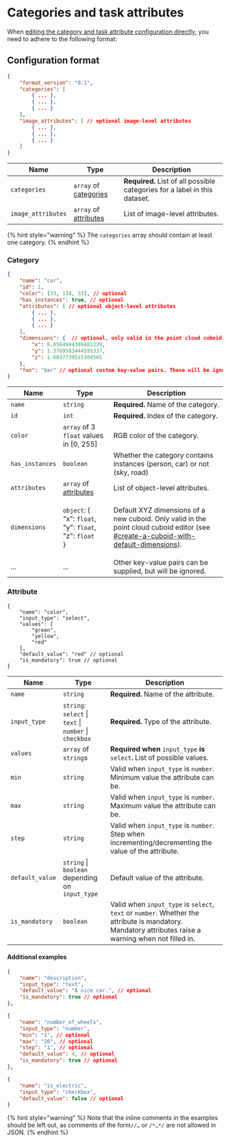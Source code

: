 # Categories and task attributes

When [editing the category and task attribute configuration directly](https://docs.segments.ai/guides/configure-label-editor), you need to adhere to the following format:

## Configuration format

```json
{
    "format_version": "0.1",
    "categories": [
        { ... },
        { ... },
        { ... }
    ],
    "image_attributes": [ // optional image-level attributes
        { ... },
        { ... },
        { ... }
    ]
}
```

| Name               | Type                                                                 | Description                                                                |
| ------------------ | -------------------------------------------------------------------- | -------------------------------------------------------------------------- |
| `categories`       | `array` of [categories](categories-and-task-attributes.md#category)  | **Required.** List of all possible categories for a label in this dataset. |
| `image_attributes` | `array` of [attributes](categories-and-task-attributes.md#attribute) | List of image-level attributes.                                            |

{% hint style="warning" %}
The `categories` array should contain at least one category.
{% endhint %}

### Category

```json
{
    "name": "car",
    "id": 1,
    "color": [33, 138, 33], // optional
    "has_instances": true, // optional
    "attributes": [ // optional object-level attributes
        { ... },
        { ... },
        { ... }
    ],
    "dimensions": {  // optional, only valid in the point cloud cuboid editor
        "x": 0.6564944386482239,
        "y": 1.3789583444595337,
        "z": 1.6037739515304565
    },
    "foo": "bar" // optional custom key-value pairs. These will be ignored.
}
```

| Name            | Type                                                                                                                              | Description                                                                                                                                                                                                                                                          |
| --------------- | --------------------------------------------------------------------------------------------------------------------------------- | -------------------------------------------------------------------------------------------------------------------------------------------------------------------------------------------------------------------------------------------------------------------- |
| `name`          | `string`                                                                                                                          | **Required.** Name of the category.                                                                                                                                                                                                                                  |
| `id`            | `int`                                                                                                                             | **Required.** Index of the category.                                                                                                                                                                                                                                 |
| `color`         | `array` of 3 `float` values in \[0, 255]                                                                                          | RGB color of the category.                                                                                                                                                                                                                                           |
| `has_instances` | `boolean`                                                                                                                         | Whether the category contains instances (person, car) or not (sky, road)                                                                                                                                                                                             |
| `attributes`    | `array` of [attributes](categories-and-task-attributes.md#object-attribute-format)                                                | List of object-level attributes.                                                                                                                                                                                                                                     |
| `dimensions`    | <p><code>object</code>: {<br>    "x": <code>float</code>,<br>    "y": <code>float</code>,<br>    "z": <code>float</code><br>}</p> | Default XYZ dimensions of a new cuboid. Only valid in the point cloud cuboid editor (see [#create-a-cuboid-with-default-dimensions](../how-to-annotate/label-3d-point-clouds/3d-point-cloud-cuboid-interface.md#create-a-cuboid-with-default-dimensions "mention")). |
| ...             | ...                                                                                                                               | Other key-value pairs can be supplied, but will be ignored.                                                                                                                                                                                                          |

### Attribute

```json5
{
    "name": "color",
    "input_type": "select",
    "values": [
        "green",
        "yellow",
        "red"
    ],
    "default_value": "red" // optional
    "is_mandatory": true // optional
}
```

| Name            | Type                                                   | Description                                                                                                                                           |
| --------------- | ------------------------------------------------------ | ----------------------------------------------------------------------------------------------------------------------------------------------------- |
| `name`          | `string`                                               | **Required.** Name of the attribute.                                                                                                                  |
| `input_type`    | `string`: `select` \| `text` \| `number` \| `checkbox` | **Required.** Type of the attribute.                                                                                                                  |
| `values`        | `array` of `string`s                                   | **Required when** `input_type` **is** `select`**.** List of possible values.                                                                          |
| `min`           | `string`                                               | Valid when `input_type` is `number`. Minimum value the attribute can be.                                                                              |
| `max`           | `string`                                               | Valid when `input_type` is `number`. Maximum value the attribute can be.                                                                              |
| `step`          | `string`                                               | Valid when `input_type` is `number`. Step when incrementing/decrementing the value of the attribute.                                                  |
| `default_value` | `string` \| `boolean` depending on `input_type`        | Default value of the attribute.                                                                                                                       |
| `is_mandatory`  | `boolean`                                              | Valid when `input_type` is `select`, `text` or `number`. Whether the attribute is mandatory. Mandatory attributes raise a warning when not filled in. |

#### Additional examples

```json
{
    "name": "description",
    "input_type": "text",
    "default_value": "A nice car.", // optional
    "is_mandatory": true // optional
},
```

```json
{
    "name": "number_of_wheels",
    "input_type": "number",
    "min": "1", // optional
    "max": "20", // optional
    "step": "1", // optional
    "default_value": 4, // optional
    "is_mandatory": true // optional
},
```

```json
{
    "name": "is_electric",
    "input_type": "checkbox",
    "default_value": false // optional
}
```

{% hint style="warning" %}
Note that the inline comments in the examples should be left out, as comments of the form`//…` or `/*…*/` are not allowed in JSON.
{% endhint %}

